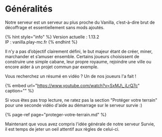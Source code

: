 # Généralités

Notre serveur est un serveur au plus proche du Vanilla, c’est-à-dire brut de décoffrage et essentiellement sans mods ajoutés.

{% hint style="info" %}
Version actuelle : 1.13.2  
IP : vanilla.play-mc.fr
{% endhint %}

Il n’y a pas d’objectif clairement défini, le but majeur étant de créer, miner, marchander et s’amuser ensemble. Certains joueurs choisissent de construire une simple cabane, leur propre royaume, rejoindre une ville ou encore aider à un projet commun par exemple.

Vous recherchez un résumé en vidéo ? Un de nos joueurs l'a fait !

{% embed url="https://www.youtube.com/watch?v=SxMJ\_jLrQ7c" caption="" %}

Si vous êtes pas trop lecture, ne ratez pas la section "Protéger votre terrain" pour une seconde vidéo d'aide au démarrage sur le serveur survie :\)

{% page-ref page="proteger-votre-terrain.md" %}

Maintenant que vous avez compris l'idée générale de notre serveur Survie, il est temps de jeter un oeil attentif aux règles de celui-ci.

